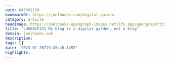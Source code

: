 ```yaml
---
uuid: 645601130
bookmarkOf: https://joelhooks.com/digital-garden
category: article
headImage: https://joelhooks-opengraph-images.netlify.app/opengraph?title=%F0%9F%8C%B1%20My%20blog%20is%20a%20digital%20garden%2C%20not%20a%20blog&author=https%3A%2F%2Ftwitter.com%2Fjhooks&v=420
title: "\U0001F331 My blog is a digital garden, not a blog"
domain: joelhooks.com
description:
tags: []
date: '2023-01-26T19:45:45.149Z'
highlights:
---
```




